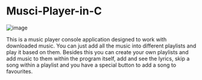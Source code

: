 # Musci-Player-in-C
![image](https://github.com/user-attachments/assets/8b4a25c8-a526-4b8e-acf0-544ef02862be)
                

This is a music player console application designed to work with downloaded music. You can just add all the music into different playlists and play it based on them. 
Besides this you can create your own playlists and add music to them within the program itself, add and see the lyrics, skip a song within a playlist and you have a special button to add a song to favourites.
